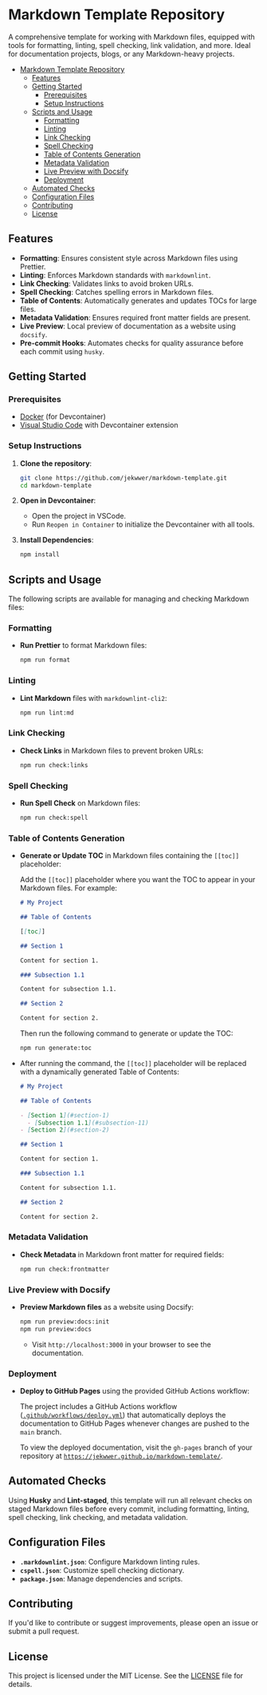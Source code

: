 # Markdown Template Repository

A comprehensive template for working with Markdown files,
equipped with tools for formatting, linting, spell checking, link validation, and more.
Ideal for documentation projects, blogs, or any Markdown-heavy projects.

- [Markdown Template Repository](#markdown-template-repository)
  - [Features](#features)
  - [Getting Started](#getting-started)
    - [Prerequisites](#prerequisites)
    - [Setup Instructions](#setup-instructions)
  - [Scripts and Usage](#scripts-and-usage)
    - [Formatting](#formatting)
    - [Linting](#linting)
    - [Link Checking](#link-checking)
    - [Spell Checking](#spell-checking)
    - [Table of Contents Generation](#table-of-contents-generation)
    - [Metadata Validation](#metadata-validation)
    - [Live Preview with Docsify](#live-preview-with-docsify)
    - [Deployment](#deployment)
  - [Automated Checks](#automated-checks)
  - [Configuration Files](#configuration-files)
  - [Contributing](#contributing)
  - [License](#license)

## Features

- **Formatting**: Ensures consistent style across Markdown files using Prettier.
- **Linting**: Enforces Markdown standards with `markdownlint`.
- **Link Checking**: Validates links to avoid broken URLs.
- **Spell Checking**: Catches spelling errors in Markdown files.
- **Table of Contents**: Automatically generates and updates TOCs for large files.
- **Metadata Validation**: Ensures required front matter fields are present.
- **Live Preview**: Local preview of documentation as a website using `docsify`.
- **Pre-commit Hooks**: Automates checks for quality assurance before each commit using `husky`.

## Getting Started

### Prerequisites

- [Docker](https://www.docker.com/) (for Devcontainer)
- [Visual Studio Code](https://code.visualstudio.com/) with Devcontainer extension

### Setup Instructions

1. **Clone the repository**:

   ```bash
   git clone https://github.com/jekwwer/markdown-template.git
   cd markdown-template
   ```

2. **Open in Devcontainer**:

   - Open the project in VSCode.
   - Run `Reopen in Container` to initialize the Devcontainer with all tools.

3. **Install Dependencies**:

   ```bash
   npm install
   ```

## Scripts and Usage

The following scripts are available for managing and checking Markdown files:

### Formatting

- **Run Prettier** to format Markdown files:

  ```bash
  npm run format
  ```

### Linting

- **Lint Markdown** files with `markdownlint-cli2`:

  ```bash
  npm run lint:md
  ```

### Link Checking

- **Check Links** in Markdown files to prevent broken URLs:

  ```bash
  npm run check:links
  ```

### Spell Checking

- **Run Spell Check** on Markdown files:

  ```bash
  npm run check:spell
  ```

### Table of Contents Generation

- **Generate or Update TOC** in Markdown files containing the `[[toc]]` placeholder:

  Add the `[[toc]]` placeholder where you want the TOC to appear in your Markdown files. For example:

  ```markdown
  # My Project

  ## Table of Contents

  [[toc]]

  ## Section 1

  Content for section 1.

  ### Subsection 1.1

  Content for subsection 1.1.

  ## Section 2

  Content for section 2.
  ```

  Then run the following command to generate or update the TOC:

  ```bash
  npm run generate:toc
  ```

- After running the command, the `[[toc]]` placeholder will be replaced with a dynamically generated Table of Contents:

  ```markdown
  # My Project

  ## Table of Contents

  - [Section 1](#section-1)
    - [Subsection 1.1](#subsection-11)
  - [Section 2](#section-2)

  ## Section 1

  Content for section 1.

  ### Subsection 1.1

  Content for subsection 1.1.

  ## Section 2

  Content for section 2.
  ```

### Metadata Validation

- **Check Metadata** in Markdown front matter for required fields:

  ```bash
  npm run check:frontmatter
  ```

### Live Preview with Docsify

- **Preview Markdown files** as a website using Docsify:

  ```bash
  npm run preview:docs:init
  npm run preview:docs
  ```

  - Visit `http://localhost:3000` in your browser to see the documentation.

### Deployment

- **Deploy to GitHub Pages** using the provided GitHub Actions workflow:

  The project includes a GitHub Actions workflow ([`.github/workflows/deploy.yml`](.github/workflows/deploy.yml))
  that automatically deploys the documentation to GitHub Pages whenever changes are pushed to the `main` branch.

  To view the deployed documentation, visit the `gh-pages` branch of your repository at [`https://jekwwer.github.io/markdown-template/`](https://jekwwer.github.io/markdown-template/).

## Automated Checks

Using **Husky** and **Lint-staged**, this template will run all relevant checks on staged Markdown files before every commit,
including formatting, linting, spell checking, link checking, and metadata validation.

## Configuration Files

- **`.markdownlint.json`**: Configure Markdown linting rules.
- **`cspell.json`**: Customize spell checking dictionary.
- **`package.json`**: Manage dependencies and scripts.

## Contributing

If you'd like to contribute or suggest improvements, please open an issue or submit a pull request.

## License

This project is licensed under the MIT License. See the [LICENSE](LICENSE) file for details.
